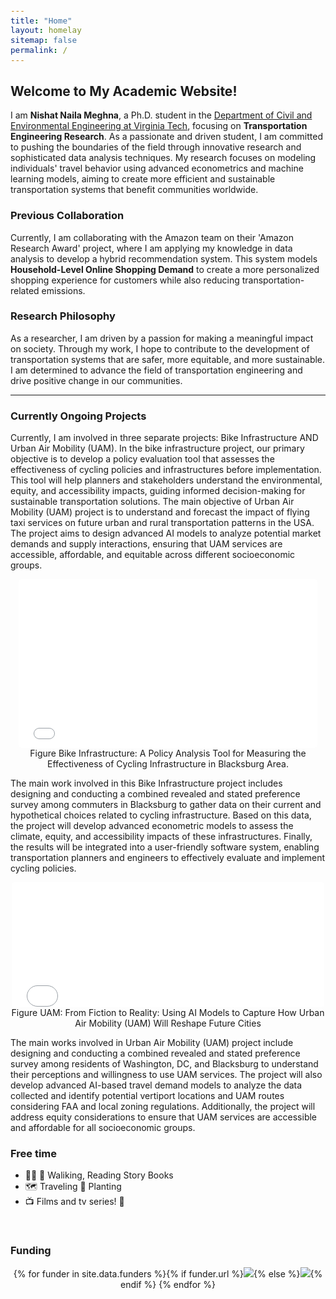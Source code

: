 ```yaml
---
title: "Home"
layout: homelay
sitemap: false
permalink: /
---
```


<style>
code {padding: 6px 8px; font-size: 90%;}
</style>

## Welcome to My Academic Website!

I am **Nishat Naila Meghna**, a Ph.D. student in the [Department of Civil and Environmental Engineering at Virginia Tech](https://www.cee.vt.edu/), focusing on **Transportation Engineering Research**. As a passionate and driven student, I am committed to pushing the boundaries of the field through innovative research and sophisticated data analysis techniques. My research focuses on modeling individuals' travel behavior using advanced econometrics and machine learning models, aiming to create more efficient and sustainable transportation systems that benefit communities worldwide.

### Previous Collaboration
Currently, I am collaborating with the Amazon team on their 'Amazon Research Award' project, where I am applying my knowledge in data analysis to develop a hybrid recommendation system. This system models **Household-Level Online Shopping Demand** to create a more personalized shopping experience for customers while also reducing transportation-related emissions.

### Research Philosophy
As a researcher, I am driven by a passion for making a meaningful impact on society. Through my work, I hope to contribute to the development of transportation systems that are safer, more equitable, and more sustainable. I am determined to advance the field of transportation engineering and drive positive change in our communities.

---


### Currently Ongoing Projects 
Currently, I am involved in three separate projects: Bike Infrastructure AND Urban Air Mobility (UAM). In the bike infrastructure project, our primary objective is to develop a policy evaluation tool that assesses the effectiveness of cycling policies and infrastructures before implementation. This tool will help planners and stakeholders understand the environmental, equity, and accessibility impacts, guiding informed decision-making for sustainable transportation solutions. The main objective of Urban Air Mobility (UAM) project is to understand and forecast the impact of flying taxi services on future urban and rural transportation patterns in the USA. The project aims to design advanced AI models to analyze potential market demands and supply interactions, ensuring that UAM services are accessible, affordable, and equitable across different socioeconomic groups.

<div class="row" style="text-align:center">
  <iframe style="display:inline-block; border-radius: 5px; border:0px solid #FFF; width: 95%; height: 270px" src="images\projects\ezgif.com-resize.gif" frameborder="0" allowfullscreen></iframe>
 Figure Bike Infrastructure: A Policy Analysis Tool for Measuring the Effectiveness of Cycling Infrastructure in Blacksburg Area.
</div>


The main work involved in this Bike Infrastructure project includes designing and conducting a combined revealed and stated preference survey among commuters in Blacksburg to gather data on their current and hypothetical choices related to cycling infrastructure. Based on this data, the project will develop advanced econometric models to assess the climate, equity, and accessibility impacts of these infrastructures. Finally, the results will be integrated into a user-friendly software system, enabling transportation planners and engineers to effectively evaluate and implement cycling policies.

<div class="row" style="text-align:center">
  <iframe style="display:inline-block; border-radius: 5px; border:0px solid #FFF; width: 500px; height: 200px" src="images/projects/UAM.gif" frameborder="0" allowfullscreen></iframe>
 Figure UAM: From Fiction to Reality: Using AI Models to Capture How Urban Air Mobility (UAM) Will Reshape Future Cities
</div>

The main works involved in Urban Air Mobility (UAM) project include designing and conducting a combined revealed and stated preference survey among residents of Washington, DC, and Blacksburg to understand their perceptions and willingness to use UAM services. The project will also develop advanced AI-based travel demand models to analyze the data collected and identify potential vertiport locations and UAM routes considering FAA and local zoning regulations. Additionally, the project will address equity considerations to ensure that UAM services are accessible and affordable for all socioeconomic groups.


### Free time
* 🏃‍♂ 📖  Waliking, Reading Story Books
* 🗺️ Traveling  🌵 Planting
* 📺 Films and tv series! 😬

<br/>

<div class="well-md">
  <h3>Funding</h3>
<center>
   {% for funder in site.data.funders %}{% if funder.url %}<a href="{{funder.url}}" target="_blank"><img src='/images/logos/{{ funder.image }}' style='max-height: 70px; max-width: 170px;'/></a>{% else %}<img src='/images/logos/{{ funder.image }}' class='mycenter' style='max-height: 70px; max-width: 170px;'/>{% endif %}   {% endfor %}
</center>
</div>
